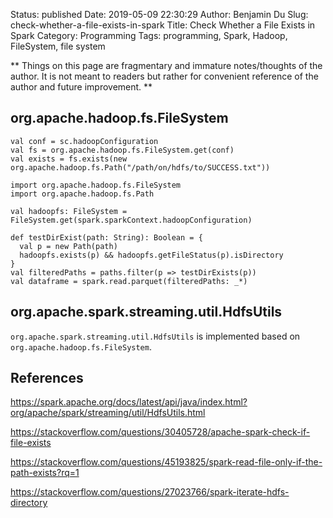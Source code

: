 Status: published
Date: 2019-05-09 22:30:29
Author: Benjamin Du
Slug: check-whether-a-file-exists-in-spark
Title: Check Whether a File Exists in Spark
Category: Programming
Tags: programming, Spark, Hadoop, FileSystem, file system

**
Things on this page are fragmentary and immature notes/thoughts of the author.
It is not meant to readers but rather for convenient reference of the author and future improvement.
**



## org.apache.hadoop.fs.FileSystem
```
val conf = sc.hadoopConfiguration
val fs = org.apache.hadoop.fs.FileSystem.get(conf)
val exists = fs.exists(new org.apache.hadoop.fs.Path("/path/on/hdfs/to/SUCCESS.txt"))
```


```
import org.apache.hadoop.fs.FileSystem
import org.apache.hadoop.fs.Path

val hadoopfs: FileSystem = FileSystem.get(spark.sparkContext.hadoopConfiguration)

def testDirExist(path: String): Boolean = {
  val p = new Path(path)
  hadoopfs.exists(p) && hadoopfs.getFileStatus(p).isDirectory
}
val filteredPaths = paths.filter(p => testDirExists(p))
val dataframe = spark.read.parquet(filteredPaths: _*)
```

## org.apache.spark.streaming.util.HdfsUtils

`org.apache.spark.streaming.util.HdfsUtils` is implemented based on `org.apache.hadoop.fs.FileSystem`.

## References

https://spark.apache.org/docs/latest/api/java/index.html?org/apache/spark/streaming/util/HdfsUtils.html

https://stackoverflow.com/questions/30405728/apache-spark-check-if-file-exists


https://stackoverflow.com/questions/45193825/spark-read-file-only-if-the-path-exists?rq=1

https://stackoverflow.com/questions/27023766/spark-iterate-hdfs-directory
